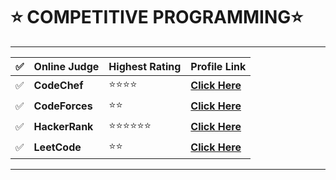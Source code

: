 <div>
<h1>⭐ COMPETITIVE PROGRAMMING⭐</h1>
<hr>

| ✅   | Online Judge       | Highest Rating | Profile Link                                                           |
| --- | ------------------ | -------------- | ---------------------------------------------------------------------- |
| ✅   | <strong>CodeChef   | ⭐⭐⭐⭐           | [<strong>Click Here](https://www.codechef.com/users/pasricha_dhruv)    |
| ✅   | <strong>CodeForces | ⭐⭐             | [<strong>Click Here](https://codeforces.com/profile/pasricha_dhruv)    |
| ✅   | <strong>HackerRank | ⭐⭐⭐⭐⭐⭐         | [<strong>Click Here](https://www.hackerrank.com/dhruv_pasricha?hr_r=1) |
| ✅   | <strong>LeetCode   | ⭐⭐             | [<strong>Click Here](https://leetcode.com/pasricha_dhruv/)             |

<hr>